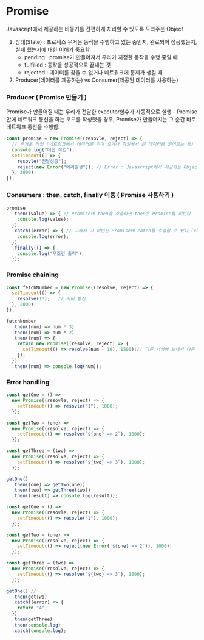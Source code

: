 # Promise

Javascript에서 제공하는 비동기를 간편하게 처리할 수 있도록 도와주는 Object

1. 상태(State) : 프로세스 무거운 동작을 수행하고 있는 중인지, 완료되어 성공했는지, 실패 했는지에 대한 이해가 중요함
    - pending : promise가 만들어져서 우리가 지정한 동작을 수행 중일 때
    - fulfilled : 동작을 성공적으로 끝내는 것
    - rejected : 데이터를 찾을 수 없거나 네트워크에 문제가 생길 때
2. Producer(데이터를 제공하는) vs Consumer(제공된 데이터를 사용하는)

### Producer ( Promise 만들기 )

Promise가 만들어질 때는 우리가 전달한 executor함수가 자동적으로 실행 - Promise 안에 네트워크 통신을 하는 코드를 작성했을 경우, Promise가 만들어지는 그 순간 바로 네트워크 통신을 수행함.

```jsx
const promise = new Promise((resovle, reject) => {
  // 무거운 작업 (네트워크에서 데이터를 받아 오거나 파일에서 큰 데이터를 읽어오는 등)
  console.log("어떤 작업");
  setTimeout(() => {
    resovle("전달성공");
    reject(new Error("에러발생")); // Error : Javascript에서 제공하는 Object
  }, 3000);
});
```

### Consumers : then, catch, finally 이용 ( Promise 사용하기 )

```jsx
promise
  .then((value) => { // Promise에 then을 호출하면 then은 Promise를 리턴함
    console.log(value);
  })
  .catch((error) => { // 그래서 그 리턴된 Promise에 catch를 호출할 수 있다 (chaining)
    console.log(error);
  })
  .finally(() => {
    console.log("무조건 출력");
  });
```

### Promise chaining

```jsx
const fetchNumber = new Promise((resolve, reject) => {
  setTimeout(() => {
    resolve(10);   // 서버 통신
  }, 2000);
});

fetchNumber
  .then((num) => num * 3)
  .then((num) => num * 2)
  .then((num) => {
    return new Promise((resolve, reject) => {
      setTimeout(() => resolve(num - 10), 1500);// 다른 서버에 보내서 다른 숫자로 변환된 값을 받아 옴
    });
  })
  .then((num) => console.log(num));
```

### Error handling

```jsx
const getOne = () =>
  new Promise((resovle, reject) => {
    setTimeout(() => resovle("1"), 1000);
  });

const getTwo = (one) =>
  new Promise((resolve, reject) => {
    setTimeout(() => resolve(`${one} => 2`), 1000);
  });

const getThree = (two) =>
  new Promise((resolve, reject) => {
    setTimeout(() => resolve(`${two} => 3`), 1000);
  });

getOne()
  .then((one) => getTwo(one))
  .then((two) => getThree(two))
  .then((result) => console.log(result));
```

```jsx
const getOne = () =>
  new Promise((resovle, reject) => {
    setTimeout(() => resovle("1"), 1000);
  });

const getTwo = (one) =>
  new Promise((resolve, reject) => {
    setTimeout(() => reject(new Error(`${one} => 2`)), 1000);
  });

const getThree = (two) =>
  new Promise((resolve, reject) => {
    setTimeout(() => resolve(`${two} => 3`), 1000);
  });

getOne() //
  .then(getTwo)
  .catch((error) => {
    return "4";
  })
  .then(getThree)
  .then(console.log)
  .catch(console.log);
```